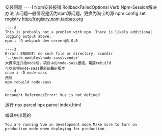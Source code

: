 安装问题
    ----1
    Npm安装报错 RollbackFailedOptional Verb Npm-Session解决办法
    该问题一般情况是因为npm源问题，更换为淘宝的源
    npm config set registry http://registry.npm.taobao.org

    ----2
    This is probably not a problem with npm. There is likely additional logging output above.
    npm i -D webpack-dev-server@3.0.0

    ----3
    Error: ENOENT: no such file or directory, scandir '..\node_modules\node-sass\vendor'
    大概率是升级node后，项目中的node-sass报错，需要rebuild
    可以先将node-sass更新到最新版本
    cnpm i -D node-sass 
    然后
    npm rebuild node-sass

    ----4
    Uncaught ReferenceError: Vue is not defined
    

运行
    npx parcel
    npx parcel index.html


编译中出现的

    You are running Vue in development mode.Make sure to turn on production mode when deploying for production.
